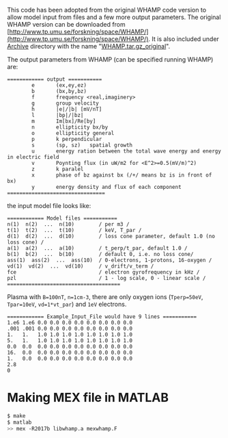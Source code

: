 This code has been adopted from the original WHAMP code version
to allow model input from files and a few more output parameters.
The original WHAMP version  can be downloaded from
[http://www.tp.umu.se/forskning/space/WHAMP/](http://www.tp.umu.se/forskning/space/WHAMP/).
It is also included under [Archive](../Archive) directory with
the name "[WHAMP.tar.gz_original](../Archive/WHAMP.tar.gz_original)".

The output parameters from WHAMP (can be specified
running WHAMP) are:
```
============ output ===========
        e       (ex,ey,ez)
        b       (bx,by,bz)
        f       frequency <real,imaginery>
        g       group velocity
        h       |e|/|b| [mV/nT]
        l       |bp|/|bz|
        m       Im[bx]/Re[by]
        n       ellipticity bx/by
        o       ellipticity general
        p       k perpendicular
        s       (sp, sz)   spatial growth
        u       energy ration between the total wave energy and energy in electric field
        v       Poynting flux (in uW/m2 for <E^2>=0.5(mV/m)^2)
        z       k paralel
        x       phase of bz against bx (/+/ means bz is in front of bx)
        y       energy density and flux of each component
================================
```
the input model file looks like:
```
============ Model files ===========
n(1)  n(2)  ...  n(10)        / per m3 /
t(1)  t(2)  ...  t(10)        / keV, T_par /
d(1)  d(2)  ...  d(10)        / loss cone parameter, default 1.0 (no loss cone) /
a(1)  a(2)  ...  a(10)        / t_perp/t_par, default 1.0 /
b(1)  b(2)  ...  b(10)        / default 0, i.e. no loss cone/
ass(1)  ass(2)  ...  ass(10)  / 0-electrons, 1-protons, 16-oxygen /
vd(1)  vd(2)  ...  vd(10)     / v_drift/v_term /
fce                           / electron gyrofrequency in kHz /
pzl                           / 1 - log scale, 0 - linear scale /
=====================================
```
Plasma with `B=100nT`, `n=1cm-3`, there are only
oxygen ions (`Tperp=50eV`, `Tpar=10eV`, `vd=1*vt_par`)
and `1eV` electrons.
```
============ Example_Input_File would have 9 lines ===========
1.e6 1.e6 0.0 0.0 0.0 0.0 0.0 0.0 0.0 0.0
.001 .001 0.0 0.0 0.0 0.0 0.0 0.0 0.0 0.0
1.   1.   1.0 1.0 1.0 1.0 1.0 1.0 1.0 1.0
5.   1.   1.0 1.0 1.0 1.0 1.0 1.0 1.0 1.0
0.0  0.0  0.0 0.0 0.0 0.0 0.0 0.0 0.0 0.0
16.  0.0  0.0 0.0 0.0 0.0 0.0 0.0 0.0 0.0
1.   0.0  0.0 0.0 0.0 0.0 0.0 0.0 0.0 0.0
2.8
0
```

Making MEX file in MATLAB
=========================
```bash
$ make
$ matlab
>> mex -R2017b libwhamp.a mexwhamp.F
```

